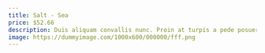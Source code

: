 ```yaml
---
title: Salt - Sea
price: $52.66
description: Duis aliquam convallis nunc. Proin at turpis a pede posuere nonummy. Integer non velit.
image: https://dummyimage.com/1000x600/000000/fff.png
---
```

